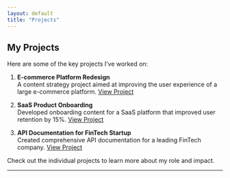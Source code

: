 ```yaml
---
layout: default
title: "Projects"
---
```


## My Projects

Here are some of the key projects I’ve worked on:

1. **E-commerce Platform Redesign**  
   A content strategy project aimed at improving the user experience of a large e-commerce platform. [View Project](/projects/ecommerce-redesign)

2. **SaaS Product Onboarding**  
   Developed onboarding content for a SaaS platform that improved user retention by 15%. [View Project](/projects/saas-onboarding)

3. **API Documentation for FinTech Startup**  
   Created comprehensive API documentation for a leading FinTech company. [View Project](/projects/fintech-api)

Check out the individual projects to learn more about my role and impact.

---

